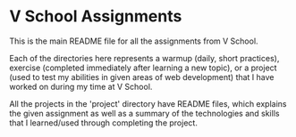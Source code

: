 V School Assignments  
====================

This is the main README file for all the assignments from V School.

Each of the directories here represents a warmup (daily, short practices), exercise (completed immediately after learning a new topic), or a project (used to test my abilities in given areas of web development) that I have worked on during my time at V School.

All the projects in the 'project' directory have README files, which explains the given assignment as well as a summary of the technologies and skills that I learned/used through completing the project.
